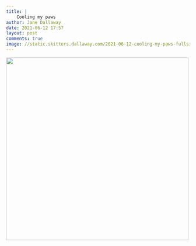 ```yaml
---
title: |
    Cooling my paws
author: Jane Dallaway
date: 2021-06-12 17:57
layout: post
comments: true
image: //static.skitters.dallaway.com/2021-06-12-cooling-my-paws-fullsize-0.jpeg
---
```




<a href="//static.skitters.dallaway.com/2021-06-12-cooling-my-paws-fullsize-0.jpeg"><img src="//static.skitters.dallaway.com/2021-06-12-cooling-my-paws-thumb-0.jpeg" width="500" height="500"></a>

